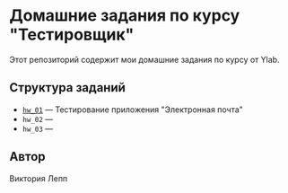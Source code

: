 # Домашние задания по курсу "Тестировщик"

Этот репозиторий содержит мои домашние задания по курсу от Ylab.

## Структура заданий

- [`hw_01`](./hw_01) — Тестирование приложения "Электронная почта"
- `hw_02` — 
- `hw_03` — 
## Автор

Виктория Лепп
